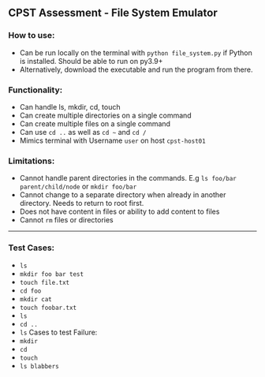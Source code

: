 ## CPST Assessment - File System Emulator

### How to use:
- Can be run locally on the terminal with `python file_system.py` if Python is installed. Should be able to run on py3.9+
- Alternatively, download the executable and run the program from there.

### Functionality:
- Can handle ls, mkdir, cd, touch
- Can create multiple directories on a single command
- Can create multiple files on a single command
- Can use `cd ..` as well as `cd ~` and `cd /`
- Mimics terminal with Username `user` on host `cpst-host01`

### Limitations:
- Cannot handle parent directories in the commands. E.g `ls foo/bar parent/child/node` or `mkdir foo/bar`
- Cannot change to a separate directory when already in another directory. Needs to return to root first.
- Does not have content in files or ability to add content to files
- Cannot `rm` files or directories

-----

 ### Test Cases:
- `ls`
- `mkdir foo bar test`
- `touch file.txt`
- `cd foo`
- `mkdir cat`
- `touch foobar.txt`
- `ls`
- `cd ..`
- `ls`
Cases to test Failure:
- `mkdir`
- `cd`
- `touch`
- `ls blabbers`
